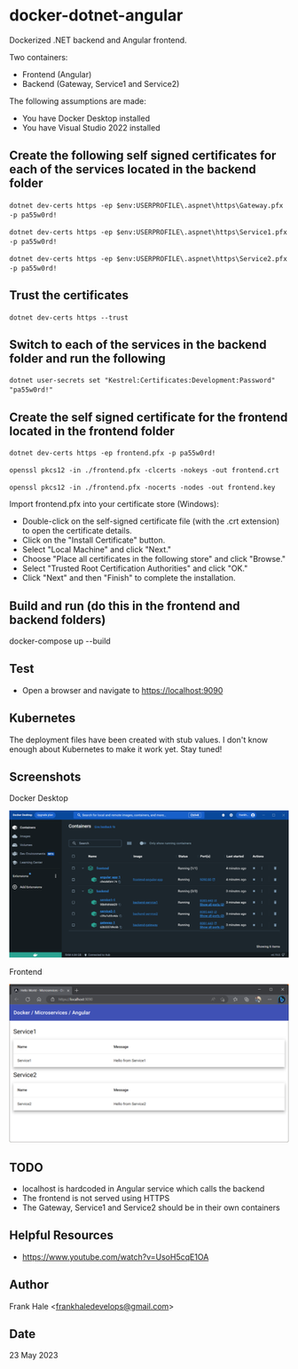 # docker-dotnet-angular

Dockerized .NET backend and Angular frontend.

Two containers:

- Frontend (Angular)
- Backend (Gateway, Service1 and Service2)

The following assumptions are made:

- You have Docker Desktop installed
- You have Visual Studio 2022 installed

## Create the following self signed certificates for each of the services located in the backend folder

`dotnet dev-certs https -ep $env:USERPROFILE\.aspnet\https\Gateway.pfx -p pa55w0rd!`

`dotnet dev-certs https -ep $env:USERPROFILE\.aspnet\https\Service1.pfx -p pa55w0rd!`

`dotnet dev-certs https -ep $env:USERPROFILE\.aspnet\https\Service2.pfx -p pa55w0rd!`

## Trust the certificates

`dotnet dev-certs https --trust`

## Switch to each of the services in the backend folder and run the following

`dotnet user-secrets set "Kestrel:Certificates:Development:Password" "pa55w0rd!"`

## Create the self signed certificate for the frontend located in the frontend folder

`dotnet dev-certs https -ep frontend.pfx -p pa55w0rd!`

`openssl pkcs12 -in ./frontend.pfx -clcerts -nokeys -out frontend.crt`

`openssl pkcs12 -in ./frontend.pfx -nocerts -nodes -out frontend.key`

Import frontend.pfx into your certificate store (Windows):

- Double-click on the self-signed certificate file (with the .crt extension) to open the certificate details.
- Click on the "Install Certificate" button.
- Select "Local Machine" and click "Next."
- Choose "Place all certificates in the following store" and click "Browse."
- Select "Trusted Root Certification Authorities" and click "OK."
- Click "Next" and then "Finish" to complete the installation.

## Build and run (do this in the frontend and backend folders)

docker-compose up --build

## Test

- Open a browser and navigate to <https://localhost:9090>

## Kubernetes

The deployment files have been created with stub values. I don't know enough about Kubernetes to make it work yet. Stay tuned!

## Screenshots

Docker Desktop

![Screenshot](./screenshots/docker.png)

Frontend

![Screenshot](./screenshots/frontend.png)

## TODO

- localhost is hardcoded in Angular service which calls the backend
- The frontend is not served using HTTPS
- The Gateway, Service1 and Service2 should be in their own containers

## Helpful Resources

- <https://www.youtube.com/watch?v=UsoH5cqE1OA>

## Author

Frank Hale &lt;<frankhaledevelops@gmail.com>&gt;

## Date

23 May 2023
